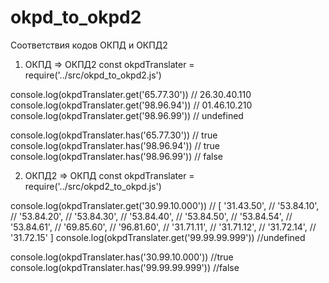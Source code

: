 # okpd_to_okpd2
Соответствия кодов ОКПД и ОКПД2
1) ОКПД => ОКПД2
  const okpdTranslater = require('../src/okpd_to_okpd2.js')

  console.log(okpdTranslater.get('65.77.30')) // 26.30.40.110
  console.log(okpdTranslater.get('98.96.94')) // 01.46.10.210
  console.log(okpdTranslater.get('98.96.99')) // undefined

  console.log(okpdTranslater.has('65.77.30')) // true
  console.log(okpdTranslater.has('98.96.94')) // true
  console.log(okpdTranslater.has('98.96.99')) // false
  
2) ОКПД2 => ОКПД
  const okpdTranslater = require('../src/okpd2_to_okpd.js')

  console.log(okpdTranslater.get('30.99.10.000')) // [ '31.43.50',
  //   '53.84.10',
  //   '53.84.20',
  //   '53.84.30',
  //   '53.84.40',
  //   '53.84.50',
  //   '53.84.54',
  //   '53.84.61',
  //   '69.85.60',
  //   '96.81.60',
  //   '31.71.11',
  //   '31.71.12',
  //   '31.72.14',
  //   '31.72.15' ]
  console.log(okpdTranslater.get('99.99.99.999')) //undefined

  console.log(okpdTranslater.has('30.99.10.000')) //true
  console.log(okpdTranslater.has('99.99.99.999')) //false
